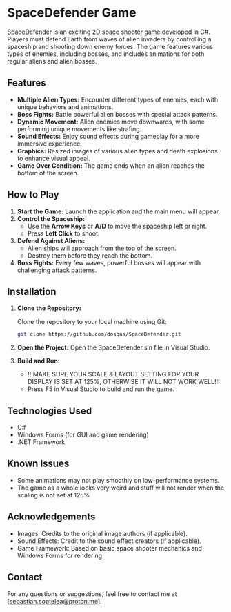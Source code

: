 # SpaceDefender Game

SpaceDefender is an exciting 2D space shooter game developed in C#. Players must defend Earth from waves of alien invaders by controlling a spaceship and shooting down enemy forces. The game features various types of enemies, including bosses, and includes animations for both regular aliens and alien bosses.
## Features

- **Multiple Alien Types:** Encounter different types of enemies, each with unique behaviors and animations.
- **Boss Fights:** Battle powerful alien bosses with special attack patterns.
- **Dynamic Movement:** Alien enemies move downwards, with some performing unique movements like strafing.
- **Sound Effects:** Enjoy sound effects during gameplay for a more immersive experience.
- **Graphics:** Resized images of various alien types and death explosions to enhance visual appeal.
- **Game Over Condition:** The game ends when an alien reaches the bottom of the screen.

## How to Play

1. **Start the Game:** Launch the application and the main menu will appear.
2. **Control the Spaceship:**
   - Use the **Arrow Keys** or **A/D** to move the spaceship left or right.
   - Press **Left Click** to shoot.
3. **Defend Against Aliens:**
   - Alien ships will approach from the top of the screen.
   - Destroy them before they reach the bottom.
4. **Boss Fights:** Every few waves, powerful bosses will appear with challenging attack patterns.



## Installation

1. **Clone the Repository:**

   Clone the repository to your local machine using Git:

   ```bash
   git clone https://github.com/dosqas/SpaceDefender.git

2. **Open the Project:**
Open the SpaceDefender.sln file in Visual Studio.

3. **Build and Run:**
   - !!!MAKE SURE YOUR SCALE & LAYOUT SETTING FOR YOUR DISPLAY IS SET AT 125%, OTHERWISE IT WILL NOT WORK WELL!!!
   - Press F5 in Visual Studio to build and run the game.



## Technologies Used
   - C#
   - Windows Forms (for GUI and game rendering)
   - .NET Framework

## Known Issues
   - Some animations may not play smoothly on low-performance systems.
   - The game as a whole looks very weird and stuff will not render when the scaling is not set at 125%

## Acknowledgements
   - Images: Credits to the original image authors (if applicable).
   - Sound Effects: Credit to the sound effect creators (if applicable).
   - Game Framework: Based on basic space shooter mechanics and Windows Forms for rendering.

## Contact
For any questions or suggestions, feel free to contact me at [sebastian.soptelea@proton.me].
